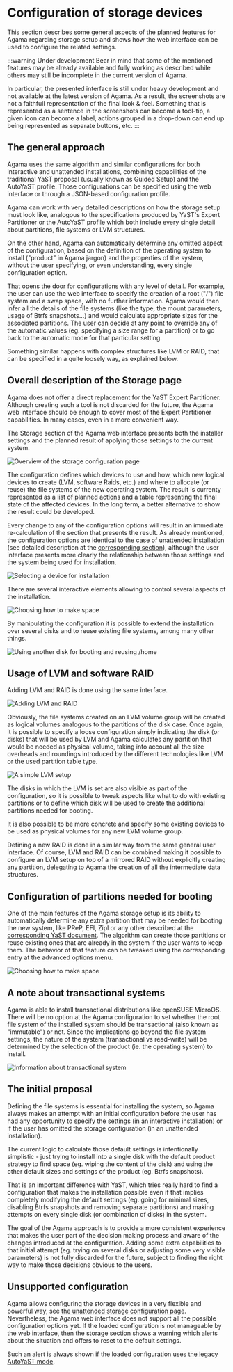 # Configuration of storage devices

This section describes some general aspects of the planned features for Agama regarding
storage setup and shows how the web interface can be used to configure the related
settings.

:::warning Under development
Bear in mind that some of the mentioned features may be already available and fully working as
described while others may still be incomplete in the current version of Agama.

In particular, the presented interface is still under heavy development and not available at the
latest version of Agama. As a result, the screenshots are not a faithfull representation of the
final look & feel. Something that is represented as a sentence in the screenshots can become a
tool-tip, a given icon can become a label, actions grouped in a drop-down can end up being
represented as separate buttons, etc.
:::

## The general approach

Agama uses the same algorithm and similar configurations for both interactive and unattended
installations, combining capabilities of the traditional YaST proposal (usually known as Guided
Setup) and the AutoYaST profile. Those configurations can be specified using the web interface
or through a JSON-based configuration profile.

Agama can work with very detailed descriptions on how the storage setup must look like, analogous to
the specifications produced by YaST's Expert Partitioner or the AutoYaST profile which both include
every single detail about partitions, file systems or LVM structures.

On the other hand, Agama can automatically determine any omitted aspect of the configuration, based
on the definition of the operating system to install ("product" in Agama jargon) and the properties
of the system, without the user specifying, or even understanding, every single configuration
option.

That opens the door for configurations with any level of detail. For example, the user can use the
web interface to specify the creation of a root ("/") file system and a swap space, with no further
information. Agama would then infer all the details of the file systems (like the type, the mount
parameters, usage of Btrfs snapshots...) and would calculate appropriate sizes for the associated
partitions. The user can decide at any point to override any of the automatic values (eg. specifying
a size range for a partition) or to go back to the automatic mode for that particular setting.

Something similar happens with complex structures like LVM or RAID, that can be specified in a quite
loosely way, as explained below.

## Overall description of the Storage page

Agama does not offer a direct replacement for the YaST Expert Partitioner. Although creating such a
tool is not discarded for the future, the Agama web interface should be enough to cover most of the
Expert Partitioner capabilities. In many cases, even in a more convenient way.

The Storage section of the Agama web interface presents both the installer settings and the planned
result of applying those settings to the current system.

![Overview of the storage configuration page](/img/user/storage-overview.png)

The configuration defines which devices to use and how, which new logical devices to create (LVM,
software Raids, etc.) and where to allocate (or reuse) the file systems of the new operating system.
The result is currenty represented as a list of planned actions and a table representing the final
state of the affected devices. In the long term, a better alternative to show the result could be
developed.

Every change to any of the configuration options will result in an immediate re-calculation of the
section that presents the result. As already mentioned, the configuration options are identical to
the case of unattended installation (see detailed description at the [corresponding
section](../unattended/storage.md)), although the user interface presents more clearly the
relationship between those settings and the system being used for installation.

![Selecting a device for installation](/img/user/storage-device.png)

There are several interactive elements allowing to control several aspects of the installation.

![Choosing how to make space](/img/user/storage-space.png)

By manipulating the configuration it is possible to extend the installation over several disks and
to reuse existing file systems, among many other things.

![Using another disk for booting and reusing /home](/img/user/storage-two-disks.png)

## Usage of LVM and software RAID

Adding LVM and RAID is done using the same interface.

![Adding LVM and RAID](/img/user/storage-add-device.png)

Obviously, the file systems created on an LVM volume group will be created as logical volumes
analogous to the partitions of the disk case. Once again, it is possible to specify a loose
configuration simply indicating the disk (or disks) that will be used by LVM and Agama calculates
any partition that would be needed as physical volume, taking into account all the size overheads
and roundings introduced by the different technologies like LVM or the used partition table type.

![A simple LVM setup](/img/user/storage-simple-lvm.png)

The disks in which the LVM is set are also visible as part of the configuration, so it is possible
to tweak aspects like what to do with existing partitions or to define which disk will be used to
create the additional partitions needed for booting.

It is also possible to be more concrete and specify some existing devices to be used as physical
volumes for any new LVM volume group.

Defining a new RAID is done in a similar way from the same general user interface. Of course, LVM
and RAID can be combined making it possible to configure an LVM setup on top of a mirrored RAID
without explicitly creating any partition, delegating to Agama the creation of all the intermediate
data structures.

## Configuration of partitions needed for booting

One of the main features of the Agama storage setup is its ability to automatically determine any extra
partition that may be needed for booting the new system, like PReP, EFI, Zipl or any other described
at the [corresponding YaST
document](https://github.com/yast/yast-storage-ng/blob/master/doc/boot-requirements.md). The
algorithm can create those partitions or reuse existing ones that are already in the system if the
user wants to keep them. The behavior of that feature can be tweaked using the corresponding entry
at the advanced options menu.

![Choosing how to make space](/img/user/storage-boot.png)

## A note about transactional systems

Agama is able to install transactional distributions like openSUSE MicroOS. There will be no option
at the Agama configuration to set whether the root file system of the installed system should be
transactional (also known as "immutable") or not. Since the implications go beyond the file system
settings, the nature of the system (transactional vs read-write) will be determined by the selection
of the product (ie. the operating system) to install.

![Information about transactional system](/img/user/storage-transactional.png)

## The initial proposal

Defining the file systems is essential for installing the system, so Agama always makes an attempt
with an initial configuration before the user has had any opportunity to specify the settings (in
an interactive installation) or if the user has omitted the storage configuration (in an unattended
installation).

The current logic to calculate those default settings is intentionally simplistic - just trying to
install into a single disk with the default product strategy to find space (eg. wiping the content
of the disk) and using the other default sizes and settings of the product (eg. Btrfs snapshots).

That is an important difference with YaST, which tries really hard to find a configuration that
makes the installation possible even if that implies completely modifying the default settings (eg.
going for minimal sizes, disabling Btrfs snapshots and removing separate partitions) and making
attempts on every single disk (or combination of disks) in the system.

The goal of the Agama approach is to provide a more consistent experience that makes the user part
of the decision making process and aware of the changes introduced at the configuration. Adding some
extra capabilities to that initial attempt (eg. trying on several disks or adjusting some very
visible parameters) is not fully discarded for the future, subject to finding the right way to make
those decisions obvious to the users.

## Unsupported configuration

Agama allows configuring the storage devices in a very flexible and powerful way, see
[the unattended storage configuration page](https://agama-project.github.io/docs/user/unattended/storage).
Nevertheless, the Agama web interface does not support all the possible configuration options
yet. If the loaded configuration is not manageable by the web interface, then the storage section
shows a warning which alerts about the situation and offers to reset to the default settings.

Such an alert is always shown if the loaded configuration uses [the legacy AutoYaST mode](https://agama-project.github.io/docs/user/unattended/storage#unattended-installation-using-the-legacy-autoyast-mode).
